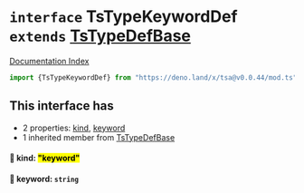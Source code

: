# `interface` TsTypeKeywordDef `extends` [TsTypeDefBase](../private.interface.TsTypeDefBase/README.md)

[Documentation Index](../README.md)

```ts
import {TsTypeKeywordDef} from "https://deno.land/x/tsa@v0.0.44/mod.ts"
```

## This interface has

- 2 properties:
[kind](#-kind-keyword),
[keyword](#-keyword-string)
- 1 inherited member from [TsTypeDefBase](../private.interface.TsTypeDefBase/README.md)


#### 📄 kind: <mark>"keyword"</mark>



#### 📄 keyword: `string`



